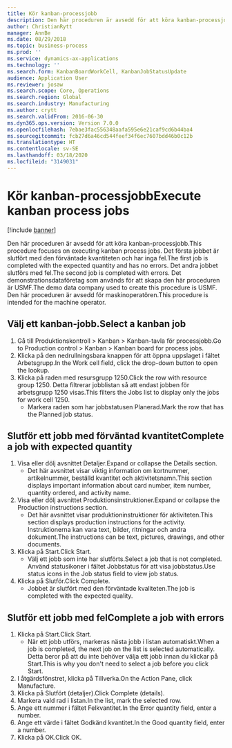 ```yaml
---
title: Kör kanban-processjobb
description: Den här proceduren är avsedd för att köra kanban-processjobb.
author: ChristianRytt
manager: AnnBe
ms.date: 08/29/2018
ms.topic: business-process
ms.prod: ''
ms.service: dynamics-ax-applications
ms.technology: ''
ms.search.form: KanbanBoardWorkCell, KanbanJobStatusUpdate
audience: Application User
ms.reviewer: josaw
ms.search.scope: Core, Operations
ms.search.region: Global
ms.search.industry: Manufacturing
ms.author: crytt
ms.search.validFrom: 2016-06-30
ms.dyn365.ops.version: Version 7.0.0
ms.openlocfilehash: 7ebae3fac556348aafa595e6e21caf9cd6b44ba4
ms.sourcegitcommit: fcb27d6a46cd544feef34f6ec7607bdd46b0c12b
ms.translationtype: HT
ms.contentlocale: sv-SE
ms.lasthandoff: 03/18/2020
ms.locfileid: "3149031"
---
```

# <a name="execute-kanban-process-jobs"></a><span data-ttu-id="39f33-103">Kör kanban-processjobb</span><span class="sxs-lookup"><span data-stu-id="39f33-103">Execute kanban process jobs</span></span>

[!include [banner](../../includes/banner.md)]

<span data-ttu-id="39f33-104">Den här proceduren är avsedd för att köra kanban-processjobb.</span><span class="sxs-lookup"><span data-stu-id="39f33-104">This procedure focuses on executing kanban process jobs.</span></span> <span data-ttu-id="39f33-105">Det första jobbet är slutfört med den förväntade kvantiteten och har inga fel.</span><span class="sxs-lookup"><span data-stu-id="39f33-105">The first job is completed with the expected quantity and has no errors.</span></span> <span data-ttu-id="39f33-106">Det andra jobbet slutförs med fel.</span><span class="sxs-lookup"><span data-stu-id="39f33-106">The second job is completed with errors.</span></span> <span data-ttu-id="39f33-107">Det demonstrationsdataföretag som används för att skapa den här proceduren är USMF.</span><span class="sxs-lookup"><span data-stu-id="39f33-107">The demo data company used to create this procedure is USMF.</span></span> <span data-ttu-id="39f33-108">Den här proceduren är avsedd för maskinoperatören.</span><span class="sxs-lookup"><span data-stu-id="39f33-108">This procedure is intended for the machine operator.</span></span>


## <a name="select-a-kanban-job"></a><span data-ttu-id="39f33-109">Välj ett kanban-jobb.</span><span class="sxs-lookup"><span data-stu-id="39f33-109">Select a kanban job</span></span>
1. <span data-ttu-id="39f33-110">Gå till Produktionskontroll > Kanban > Kanban-tavla för processjobb.</span><span class="sxs-lookup"><span data-stu-id="39f33-110">Go to Production control > Kanban > Kanban board for process jobs.</span></span>
2. <span data-ttu-id="39f33-111">Klicka på den nedrullningsbara knappen för att öppna uppslaget i fältet Arbetsgrupp.</span><span class="sxs-lookup"><span data-stu-id="39f33-111">In the Work cell field, click the drop-down button to open the lookup.</span></span>
3. <span data-ttu-id="39f33-112">Klicka på raden med resursgrupp 1250.</span><span class="sxs-lookup"><span data-stu-id="39f33-112">Click the row with resource group 1250.</span></span> <span data-ttu-id="39f33-113">Detta filtrerar jobblistan så att endast jobben för arbetsgrupp 1250 visas.</span><span class="sxs-lookup"><span data-stu-id="39f33-113">This filters the Jobs list to display only the jobs for work cell 1250.</span></span>
    * <span data-ttu-id="39f33-114">Markera raden som har jobbstatusen Planerad.</span><span class="sxs-lookup"><span data-stu-id="39f33-114">Mark the row that has the Planned job status.</span></span>  

## <a name="complete-a-job-with-expected-quantity"></a><span data-ttu-id="39f33-115">Slutför ett jobb med förväntad kvantitet</span><span class="sxs-lookup"><span data-stu-id="39f33-115">Complete a job with expected quantity</span></span>
1. <span data-ttu-id="39f33-116">Visa eller dölj avsnittet Detaljer.</span><span class="sxs-lookup"><span data-stu-id="39f33-116">Expand or collapse the Details section.</span></span>
    * <span data-ttu-id="39f33-117">Det här avsnittet visar viktig information om kortnummer, artikelnummer, beställd kvantitet och aktivitetsnamn.</span><span class="sxs-lookup"><span data-stu-id="39f33-117">This section displays important information about card number, item number, quantity ordered, and activity name.</span></span>  
2. <span data-ttu-id="39f33-118">Visa eller dölj avsnittet Produktionsinstruktioner.</span><span class="sxs-lookup"><span data-stu-id="39f33-118">Expand or collapse the Production instructions section.</span></span>
    * <span data-ttu-id="39f33-119">Det här avsnittet visar produktioninstruktioner för aktiviteten.</span><span class="sxs-lookup"><span data-stu-id="39f33-119">This section displays production instructions for the activity.</span></span> <span data-ttu-id="39f33-120">Instruktionerna kan vara text, bilder, ritningar och andra dokument.</span><span class="sxs-lookup"><span data-stu-id="39f33-120">The instructions can be text, pictures, drawings, and other documents.</span></span>  
3. <span data-ttu-id="39f33-121">Klicka på Start.</span><span class="sxs-lookup"><span data-stu-id="39f33-121">Click Start.</span></span>
    * <span data-ttu-id="39f33-122">Välj ett jobb som inte har slutförts.</span><span class="sxs-lookup"><span data-stu-id="39f33-122">Select a job that is not completed.</span></span> <span data-ttu-id="39f33-123">Använd statusikoner i fältet Jobbstatus för att visa jobbstatus.</span><span class="sxs-lookup"><span data-stu-id="39f33-123">Use status icons in the Job status field to view job status.</span></span>      
4. <span data-ttu-id="39f33-124">Klicka på Slutför.</span><span class="sxs-lookup"><span data-stu-id="39f33-124">Click Complete.</span></span>
    * <span data-ttu-id="39f33-125">Jobbet är slutfört med den förväntade kvaliteten.</span><span class="sxs-lookup"><span data-stu-id="39f33-125">The job is completed with the expected quality.</span></span>  

## <a name="complete-a-job-with-errors"></a><span data-ttu-id="39f33-126">Slutför ett jobb med fel</span><span class="sxs-lookup"><span data-stu-id="39f33-126">Complete a job with errors</span></span>
1. <span data-ttu-id="39f33-127">Klicka på Start.</span><span class="sxs-lookup"><span data-stu-id="39f33-127">Click Start.</span></span>
    * <span data-ttu-id="39f33-128">När ett jobb utförs, markeras nästa jobb i listan automatiskt.</span><span class="sxs-lookup"><span data-stu-id="39f33-128">When a job is completed, the next job on the list is selected automatically.</span></span> <span data-ttu-id="39f33-129">Detta beror på att du inte behöver välja ett jobb innan du klickar på Start.</span><span class="sxs-lookup"><span data-stu-id="39f33-129">This is why you don't need to select a job before you click Start.</span></span>  
2. <span data-ttu-id="39f33-130">I åtgärdsfönstret, klicka på Tillverka.</span><span class="sxs-lookup"><span data-stu-id="39f33-130">On the Action Pane, click Manufacture.</span></span>
3. <span data-ttu-id="39f33-131">Klicka på Slutfört (detaljer).</span><span class="sxs-lookup"><span data-stu-id="39f33-131">Click Complete (details).</span></span>
4. <span data-ttu-id="39f33-132">Markera vald rad i listan.</span><span class="sxs-lookup"><span data-stu-id="39f33-132">In the list, mark the selected row.</span></span>
5. <span data-ttu-id="39f33-133">Ange ett nummer i fältet Felkvantitet.</span><span class="sxs-lookup"><span data-stu-id="39f33-133">In the Error quantity field, enter a number.</span></span>
6. <span data-ttu-id="39f33-134">Ange ett värde i fältet Godkänd kvantitet.</span><span class="sxs-lookup"><span data-stu-id="39f33-134">In the Good quantity field, enter a number.</span></span>
7. <span data-ttu-id="39f33-135">Klicka på OK.</span><span class="sxs-lookup"><span data-stu-id="39f33-135">Click OK.</span></span>

